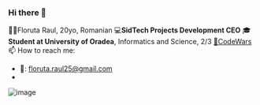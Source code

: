 ### Hi there 👋

🤵🏻Floruta Raul, 20yo, Romanian
💻**SidTech Projects Development CEO**
🎓**Student at University of Oradea**, Informatics and Science, 2/3
[🏮CodeWars](https://www.codewars.com/users/FloFlo25)
📫 How to reach me:
* 📧: floruta.raul25@gmail.com
* 
![image](https://user-images.githubusercontent.com/60173935/138059026-84cb77ee-68fa-48d6-a82e-014f6b334542.png)


<!--
**FloFlo25/FloFlo25** is a ✨ _special_ ✨ repository because its `README.md` (this file) appears on your GitHub profile.

Here are some ideas to get you started:

- 🔭 I’m currently working on ...
- 🌱 I’m currently learning ...
- 👯 I’m looking to collaborate on ...
- 🤔 I’m looking for help with ...
- 💬 Ask me about ...
- 📫 How to reach me: ...
- 😄 Pronouns: ...
- ⚡ Fun fact: ...
-->
